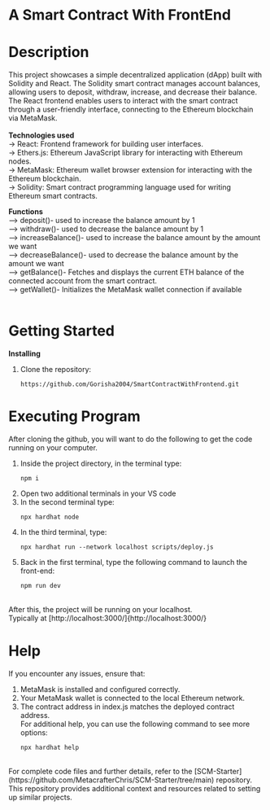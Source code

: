 # A Smart Contract With FrontEnd <br />
# Description<br />
This project showcases a simple decentralized application (dApp) built with Solidity and React. The Solidity smart contract manages account balances, allowing users to deposit, withdraw, increase, and decrease their balance. The React frontend enables users to interact with the smart contract through a user-friendly interface, connecting to the Ethereum blockchain via MetaMask.<br />
<br />
**Technologies used**<br />
-> React: Frontend framework for building user interfaces.<br />
-> Ethers.js: Ethereum JavaScript library for interacting with Ethereum nodes.<br />
-> MetaMask: Ethereum wallet browser extension for interacting with the Ethereum blockchain.<br />
-> Solidity: Smart contract programming language used for writing Ethereum smart contracts.<br />

**Functions**<br />
--> deposit()- used to increase the balance amount by 1<br />
--> withdraw()- used to decrease the balance amount by 1<br />
--> increaseBalance()- used to increase the balance amount by the amount we want<br /> 
--> decreaseBalance()- used to decrease the balance amount by the amount we want<br />
--> getBalance()- Fetches and displays the current ETH balance of the connected account from the smart contract.<br />
--> getWallet()- Initializes the MetaMask wallet connection if available<br />
<br />

# Getting Started<br />
**Installing**<br />
1. Clone the repository:
   ```
   https://github.com/Gorisha2004/SmartContractWithFrontend.git

   ```
# Executing Program<br />

After cloning the github, you will want to do the following to get the code running on your computer.<br />

1. Inside the project directory, in the terminal type:<br />
   ```
   npm i
   ```
3. Open two additional terminals in your VS code<br />
4. In the second terminal type:
   ```
   npx hardhat node
   ```
6. In the third terminal, type:
   ```
   npx hardhat run --network localhost scripts/deploy.js
   ```
8. Back in the first terminal, type the following command to launch the front-end:
   ```
   npm run dev
   ```
<br />
After this, the project will be running on your localhost. <br />
Typically at [http://localhost:3000/]{http://localhost:3000/} <br />

# Help<br />
If you encounter any issues, ensure that:<br />

1. MetaMask is installed and configured correctly.<br />
2. Your MetaMask wallet is connected to the local Ethereum network.<br />
3. The contract address in index.js matches the deployed contract address.<br />
For additional help, you can use the following command to see more options:<br />
   ```
   npx hardhat help
   ```
<br />
For complete code files and further details, refer to the [SCM-Starter](https://github.com/MetacrafterChris/SCM-Starter/tree/main) repository. This repository provides additional context and resources related to setting up similar projects.


